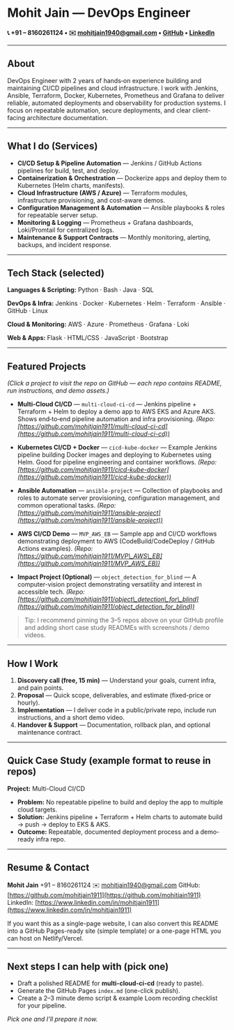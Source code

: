 # Mohit Jain — DevOps Engineer

**📞 +91 – 8160261124   •   ✉️ [mohitjain1940@gmail.com](mailto:mohitjain1940@gmail.com)   •   [GitHub](https://github.com/mohitjain1911)   •   [LinkedIn](https://www.linkedin.com/in/mohitjain1911)**

---

## About

DevOps Engineer with 2 years of hands‑on experience building and maintaining CI/CD pipelines and cloud infrastructure. I work with Jenkins, Ansible, Terraform, Docker, Kubernetes, Prometheus and Grafana to deliver reliable, automated deployments and observability for production systems. I focus on repeatable automation, secure deployments, and clear client-facing architecture documentation.

---

## What I do (Services)

* **CI/CD Setup & Pipeline Automation** — Jenkins / GitHub Actions pipelines for build, test, and deploy.
* **Containerization & Orchestration** — Dockerize apps and deploy them to Kubernetes (Helm charts, manifests).
* **Cloud Infrastructure (AWS / Azure)** — Terraform modules, infrastructure provisioning, and cost-aware demos.
* **Configuration Management & Automation** — Ansible playbooks & roles for repeatable server setup.
* **Monitoring & Logging** — Prometheus + Grafana dashboards, Loki/Promtail for centralized logs.
* **Maintenance & Support Contracts** — Monthly monitoring, alerting, backups, and incident response.

---

## Tech Stack (selected)

**Languages & Scripting:** Python · Bash · Java · SQL

**DevOps & Infra:** Jenkins · Docker · Kubernetes · Helm · Terraform · Ansible · GitHub · Linux

**Cloud & Monitoring:** AWS · Azure · Prometheus · Grafana · Loki

**Web & Apps:** Flask · HTML/CSS · JavaScript · Bootstrap

---

## Featured Projects

*(Click a project to visit the repo on GitHub — each repo contains README, run instructions, and demo assets.)*

* **Multi-Cloud CI/CD** — `multi-cloud-ci-cd` — Jenkins pipeline + Terraform + Helm to deploy a demo app to AWS EKS and Azure AKS. Shows end‑to‑end pipeline automation and infra provisioning.
  *(Repo: [https://github.com/mohitjain1911/multi-cloud-ci-cd](https://github.com/mohitjain1911/multi-cloud-ci-cd))*

* **Kubernetes CI/CD + Docker** — `cicd-kube-docker` — Example Jenkins pipeline building Docker images and deploying to Kubernetes using Helm. Good for pipeline engineering and container workflows.
  *(Repo: [https://github.com/mohitjain1911/cicd-kube-docker](https://github.com/mohitjain1911/cicd-kube-docker))*

* **Ansible Automation** — `ansible-project` — Collection of playbooks and roles to automate server provisioning, configuration management, and common operational tasks.
  *(Repo: [https://github.com/mohitjain1911/ansible-project](https://github.com/mohitjain1911/ansible-project))*

* **AWS CI/CD Demo** — `MVP_AWS_EB` — Sample app and CI/CD workflows demonstrating deployment to AWS (CodeBuild/CodeDeploy / GitHub Actions examples).
  *(Repo: [https://github.com/mohitjain1911/MVP\_AWS\_EB](https://github.com/mohitjain1911/MVP_AWS_EB))*

* **Impact Project (Optional)** — `object_detection_for_blind` — A computer-vision project demonstrating versatility and interest in accessible tech.
  *(Repo: [https://github.com/mohitjain1911/object\_detection\_for\_blind](https://github.com/mohitjain1911/object_detection_for_blind))*

> Tip: I recommend pinning the 3–5 repos above on your GitHub profile and adding short case study READMEs with screenshots / demo videos.

---

## How I Work

1. **Discovery call (free, 15 min)** — Understand your goals, current infra, and pain points.
2. **Proposal** — Quick scope, deliverables, and estimate (fixed-price or hourly).
3. **Implementation** — I deliver code in a public/private repo, include run instructions, and a short demo video.
4. **Handover & Support** — Documentation, rollback plan, and optional maintenance contract.

---

## Quick Case Study (example format to reuse in repos)

**Project:** Multi-Cloud CI/CD

* **Problem:** No repeatable pipeline to build and deploy the app to multiple cloud targets.
* **Solution:** Jenkins pipeline + Terraform + Helm charts to automate build → push → deploy to EKS & AKS.
* **Outcome:** Repeatable, documented deployment process and a demo-ready infra repo.

---

## Resume & Contact

**Mohit Jain**
+91 – 8160261124
✉️ [mohitjain1940@gmail.com](mailto:mohitjain1940@gmail.com)
GitHub: [https://github.com/mohitjain1911](https://github.com/mohitjain1911)
LinkedIn: [https://www.linkedin.com/in/mohitjain1911](https://www.linkedin.com/in/mohitjain1911)

If you want this as a single-page website, I can also convert this README into a GitHub Pages-ready site (simple template) or a one-page HTML you can host on Netlify/Vercel.

---

## Next steps I can help with (pick one)

* Draft a polished README for **multi-cloud-ci-cd** (ready to paste).
* Generate the GitHub Pages `index.md` (one-click publish).
* Create a 2–3 minute demo script & example Loom recording checklist for your pipeline.

*Pick one and I’ll prepare it now.*
